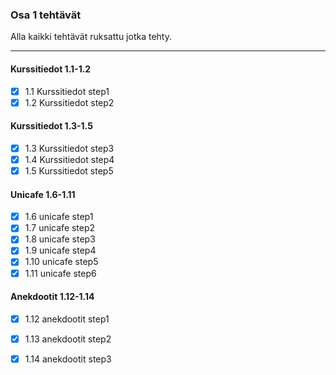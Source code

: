 ### Osa 1 tehtävät

Alla kaikki tehtävät ruksattu jotka tehty.
___
#### Kurssitiedot 1.1-1.2
- [x] 1.1 Kurssitiedot step1
- [x] 1.2 Kurssitiedot step2 

#### Kurssitiedot 1.3-1.5
- [x] 1.3 Kurssitiedot step3
- [x] 1.4 Kurssitiedot step4
- [x] 1.5 Kurssitiedot step5

#### Unicafe 1.6-1.11
- [x] 1.6 unicafe step1
- [x] 1.7 unicafe step2
- [x] 1.8 unicafe step3
- [x] 1.9 unicafe step4
- [x] 1.10 unicafe step5
- [x] 1.11 unicafe step6

#### Anekdootit 1.12-1.14
- [x] 1.12 anekdootit step1
- [x] 1.13 anekdootit step2
- [x] 1.14 anekdootit step3


